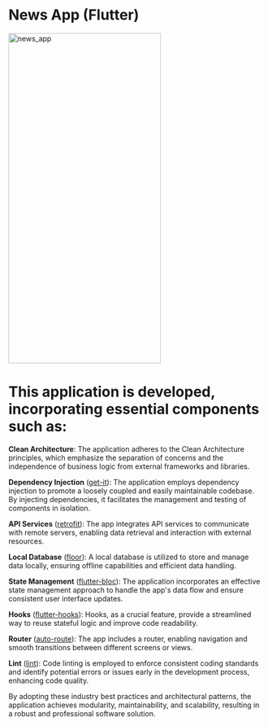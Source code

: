 # News App (Flutter)

<img src="https://github.com/bozidarlabas/news-app/assets/3056799/80d73c62-ea4e-449f-9d0b-f3fa243b2687" alt="news_app" width="300" height="649">

# This application is developed, incorporating essential components such as:

**Clean Architecture**: The application adheres to the Clean Architecture principles, which emphasize the separation of concerns and the independence of business logic from external frameworks and libraries.

**Dependency Injection** ([get-it](https://pub.dev/packages/get_it)): The application employs dependency injection to promote a loosely coupled and easily maintainable codebase. By injecting dependencies, it facilitates the management and testing of components in isolation.

**API Services** ([retrofit](https://pub.dev/packages/retrofit)): The app integrates API services to communicate with remote servers, enabling data retrieval and interaction with external resources.

**Local Database** ([floor](https://pub.dev/packages/floor)): A local database is utilized to store and manage data locally, ensuring offline capabilities and efficient data handling.

**State Management** ([flutter-bloc](https://pub.dev/packages/flutter_bloc)): The application incorporates an effective state management approach to handle the app's data flow and ensure consistent user interface updates.

**Hooks** ([flutter-hooks](https://pub.dev/packages/flutter_hooks)): Hooks, as a crucial feature, provide a streamlined way to reuse stateful logic and improve code readability.

**Router** ([auto-route](https://pub.dev/packages/auto_route)): The app includes a router, enabling navigation and smooth transitions between different screens or views.

**Lint** ([lint](https://pub.dev/packages/lint)): Code linting is employed to enforce consistent coding standards and identify potential errors or issues early in the development process, enhancing code quality.

By adopting these industry best practices and architectural patterns, the application achieves modularity, maintainability, and scalability, resulting in a robust and professional software solution.
